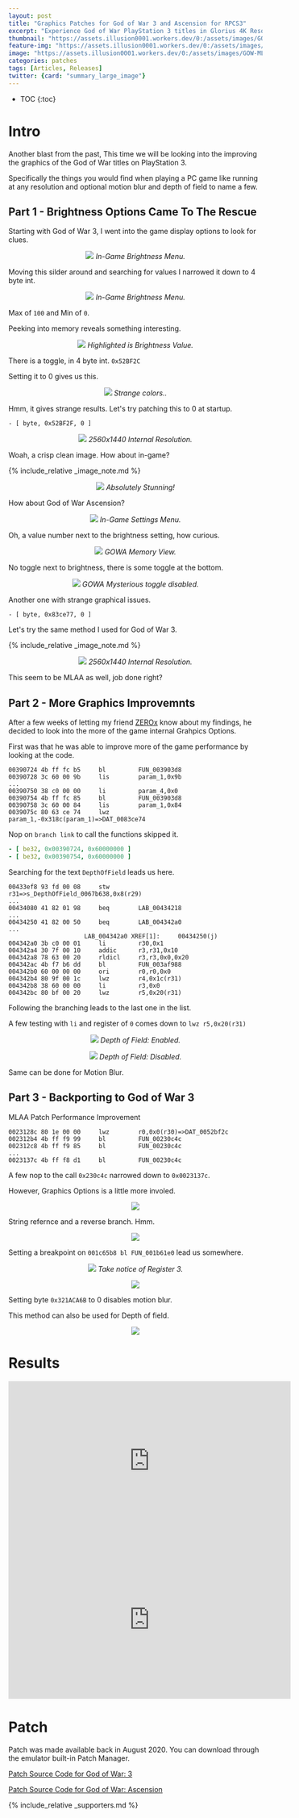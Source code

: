 ```yaml
---
layout: post
title: "Graphics Patches for God of War 3 and Ascension for RPCS3"
excerpt: "Experience God of War PlayStation 3 titles in Glorius 4K Resolution and Beyond."
thumbnail: "https://assets.illusion0001.workers.dev/0:/assets/images/GOW-MLAA-RPCS3-Patch/rpcs3-img-feature2.png"
feature-img: "https://assets.illusion0001.workers.dev/0:/assets/images/GOW-MLAA-RPCS3-Patch/rpcs3-img-feature2.png"
image: "https://assets.illusion0001.workers.dev/0:/assets/images/GOW-MLAA-RPCS3-Patch/rpcs3-img-feature.png"
categories: patches
tags: [Articles, Releases]
twitter: {card: "summary_large_image"}
---
```


* TOC
{:toc}

# Intro

Another blast from the past, This time we will be looking into the improving the graphics of the God of War titles on PlayStation 3.

Specifically the things you would find when playing a PC game like running at any resolution and optional motion blur and depth of field to name a few.

## Part 1 - Brightness Options Came To The Rescue

Starting with God of War 3, I went into the game display options to look for clues.

<p align="center">
<img src="https://assets.illusion0001.workers.dev/0:/assets/images/GOW-MLAA-RPCS3-Patch/rpcs3-img0.png">
<em>In-Game Brightness Menu.</em>
</p>

Moving this silder around and searching for values I narrowed it down to 4 byte int.

<p align="center">
<img src="https://assets.illusion0001.workers.dev/0:/assets/images/GOW-MLAA-RPCS3-Patch/rpcs3-img1.png">
<em>In-Game Brightness Menu.</em>
</p>

Max of `100` and Min of `0`.

Peeking into memory reveals something interesting.

<p align="center">
<img src="https://assets.illusion0001.workers.dev/0:/assets/images/GOW-MLAA-RPCS3-Patch/rpcs3-img2.png">
<em>Highlighted is Brightness Value.</em>
</p>

There is a toggle, in 4 byte int. `0x52BF2C`

Setting it to 0 gives us this.

<p align="center">
<img src="https://assets.illusion0001.workers.dev/0:/assets/images/GOW-MLAA-RPCS3-Patch/rpcs3-img3.png">
<em>Strange colors..</em>
</p>

Hmm, it gives strange results. Let's try patching this to 0 at startup.

`- [ byte, 0x52BF2F, 0 ]`

<p align="center">
<img src="https://assets.illusion0001.workers.dev/0:/assets/images/GOW-MLAA-RPCS3-Patch/rpcs3-img4.png">
<em>2560x1440 Internal Resolution.</em>
</p>

Woah, a crisp clean image. How about in-game?

{% include_relative _image_note.md %}

<p align="center">
<img src="https://assets.illusion0001.workers.dev/0:/assets/images/GOW-MLAA-RPCS3-Patch/rpcs3-img5.png">
<em>Absolutely Stunning!</em>
</p>

How about God of War Ascension?

<p align="center">
<img src="https://assets.illusion0001.workers.dev/0:/assets/images/GOW-MLAA-RPCS3-Patch/rpcs3-img6.png">
<em>In-Game Settings Menu.</em>
</p>

Oh, a value number next to the brightness setting, how curious.

<p align="center">
<img src="https://assets.illusion0001.workers.dev/0:/assets/images/GOW-MLAA-RPCS3-Patch/rpcs3-img7.png">
<em>GOWA Memory View.</em>
</p>

No toggle next to brightness, there is some toggle at the bottom.

<p align="center">
<img src="https://assets.illusion0001.workers.dev/0:/assets/images/GOW-MLAA-RPCS3-Patch/rpcs3-img8.png">
<em>GOWA Mysterious toggle disabled.</em>
</p>

Another one with strange graphical issues.

`- [ byte, 0x83ce77, 0 ]`

Let's try the same method I used for God of War 3.

{% include_relative _image_note.md %}

<p align="center">
<img src="https://assets.illusion0001.workers.dev/0:/assets/images/GOW-MLAA-RPCS3-Patch/rpcs3-img9.png">
<em>2560x1440 Internal Resolution.</em>
</p>

This seem to be MLAA as well, job done right?

## Part 2 - More Graphics Improvemnts

After a few weeks of letting my friend [ZEROx](https://www.youtube.com/user/ZEROx2085/) know about my findings, he decided to look into the more of the game internal Grahpics Options.

First was that he was able to improve more of the game performance by looking at the code.

```
00390724 4b ff fc b5     bl         FUN_003903d8
00390728 3c 60 00 9b     lis        param_1,0x9b
...
00390750 38 c0 00 00     li         param_4,0x0
00390754 4b ff fc 85     bl         FUN_003903d8
00390758 3c 60 00 84     lis        param_1,0x84
0039075c 80 63 ce 74     lwz        param_1,-0x318c(param_1)=>DAT_0083ce74
```

Nop on `branch link` to call the functions skipped it.

```yml
- [ be32, 0x00390724, 0x60000000 ]
- [ be32, 0x00390754, 0x60000000 ]
```

Searching for the text `DepthOfField` leads us here.

```
00433ef8 93 fd 00 08     stw        r31=>s_DepthOfField_0067b638,0x8(r29)
...
00434080 41 82 01 98     beq        LAB_00434218
...
00434250 41 82 00 50     beq        LAB_004342a0
...
                     LAB_004342a0 XREF[1]:     00434250(j)  
004342a0 3b c0 00 01     li         r30,0x1
004342a4 30 7f 00 10     addic      r3,r31,0x10
004342a8 78 63 00 20     rldicl     r3,r3,0x0,0x20
004342ac 4b f7 b6 dd     bl         FUN_003af988
004342b0 60 00 00 00     ori        r0,r0,0x0
004342b4 80 9f 00 1c     lwz        r4,0x1c(r31)
004342b8 38 60 00 00     li         r3,0x0
004342bc 80 bf 00 20     lwz        r5,0x20(r31)
```

Following the branching leads to the last one in the list.

A few testing with `li` and register of `0` comes down to `lwz r5,0x20(r31)`

<p align="center">
<img src="https://assets.illusion0001.workers.dev/0:/assets/images/GOW-MLAA-RPCS3-Patch/rpcs3-img10.png">
<em>Depth of Field: Enabled.</em>
</p>

<p align="center">
<img src="https://assets.illusion0001.workers.dev/0:/assets/images/GOW-MLAA-RPCS3-Patch/rpcs3-img11.png">
<em>Depth of Field: Disabled.</em>
</p>

Same can be done for Motion Blur.

## Part 3 - Backporting to God of War 3

MLAA Patch Performance Improvement

```
0023128c 80 1e 00 00     lwz        r0,0x0(r30)=>DAT_0052bf2c
002312b4 4b ff f9 99     bl         FUN_00230c4c
002312c8 4b ff f9 85     bl         FUN_00230c4c
...
0023137c 4b ff f8 d1     bl         FUN_00230c4c
```

A few nop to the call `0x230c4c` narrowed down to  `0x0023137c`.

However, Graphics Options is a little more involed.

<p align="center">
<img src="https://assets.illusion0001.workers.dev/0:/assets/images/GOW-MLAA-RPCS3-Patch/ghidra-gow-img0.png">
</p>

String refernce and a reverse branch. Hmm.

<p align="center">
<img src="https://assets.illusion0001.workers.dev/0:/assets/images/GOW-MLAA-RPCS3-Patch/ghidra-gow-img1.png">
</p>

Setting a breakpoint on `001c65b8 bl FUN_001b61e0` lead us somewhere.

<p align="center">
<img src="https://assets.illusion0001.workers.dev/0:/assets/images/GOW-MLAA-RPCS3-Patch/rpcs3-img12.png">
<em>Take notice of Register 3.</em>
</p>

<p align="center">
<img src="https://assets.illusion0001.workers.dev/0:/assets/images/GOW-MLAA-RPCS3-Patch/rpcs3-img13.png">
</p>

Setting byte `0x321ACA6B` to 0 disables motion blur.

This method can also be used for Depth of field.

<p align="center">
<img src="https://assets.illusion0001.workers.dev/0:/assets/images/GOW-MLAA-RPCS3-Patch/ghidra-gow-img2.png">
</p>

# Results

<div align="center" class="video-container">
<iframe width="560" height="315" src="https://www.youtube.com/embed/J-rf0FcXpLw" title="YouTube video player" frameborder="0" allow="accelerometer; autoplay; clipboard-write; encrypted-media; gyroscope; picture-in-picture" allowfullscreen></iframe>
</div>

<div align="center" class="video-container">
<iframe width="560" height="315" src="https://www.youtube.com/embed/p_gvO2jBWwI" title="YouTube video player" frameborder="0" allow="accelerometer; autoplay; clipboard-write; encrypted-media; gyroscope; picture-in-picture" allowfullscreen></iframe>
</div>

# Patch

Patch was made available back in August 2020. You can download through the emulator built-in Patch Manager.

<a href="https://wiki.rpcs3.net/index.php?title=God_of_War_III#Patches#Patches" class="button" role="button"> <i class='fas fa-download'></i> Patch Source Code for God of War: 3</a>

<a href="https://wiki.rpcs3.net/index.php?title=God_of_War:_Ascension#Patches" class="button" role="button"> <i class='fas fa-download'></i> Patch Source Code for God of War: Ascension</a>

{% include_relative _supporters.md %}
